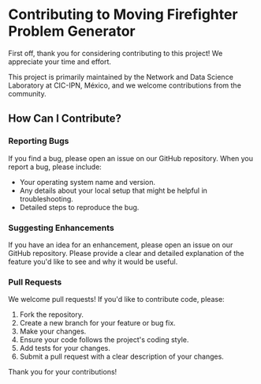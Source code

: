 # Contributing to Moving Firefighter Problem Generator

First off, thank you for considering contributing to this project! We appreciate your time and effort.

This project is primarily maintained by the Network and Data Science Laboratory at CIC-IPN, México, and we welcome contributions from the community.

## How Can I Contribute?

### Reporting Bugs

If you find a bug, please open an issue on our GitHub repository. When you report a bug, please include:

-   Your operating system name and version.
-   Any details about your local setup that might be helpful in troubleshooting.
-   Detailed steps to reproduce the bug.

### Suggesting Enhancements

If you have an idea for an enhancement, please open an issue on our GitHub repository. Please provide a clear and detailed explanation of the feature you'd like to see and why it would be useful.

### Pull Requests

We welcome pull requests! If you'd like to contribute code, please:

1.  Fork the repository.
2.  Create a new branch for your feature or bug fix.
3.  Make your changes.
4.  Ensure your code follows the project's coding style.
5.  Add tests for your changes.
6.  Submit a pull request with a clear description of your changes.

Thank you for your contributions!
